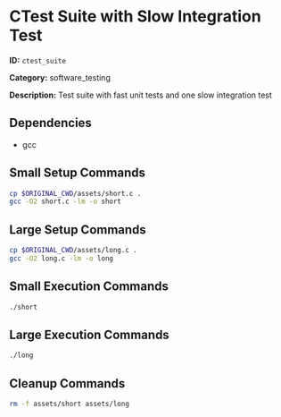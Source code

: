 # CTest Suite with Slow Integration Test

**ID:** `ctest_suite`

**Category:** software_testing

**Description:** Test suite with fast unit tests and one slow integration test

## Dependencies

- gcc

## Small Setup Commands

```bash
cp $ORIGINAL_CWD/assets/short.c .
gcc -O2 short.c -lm -o short
```

## Large Setup Commands

```bash
cp $ORIGINAL_CWD/assets/long.c .
gcc -O2 long.c -lm -o long
```

## Small Execution Commands

```bash
./short
```

## Large Execution Commands

```bash
./long
```

## Cleanup Commands

```bash
rm -f assets/short assets/long
```
